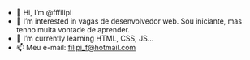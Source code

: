 - 👋 Hi, I’m @fffilipi
- 👀 I’m interested in  vagas de desenvolvedor web. Sou iniciante, mas tenho muita vontade de aprender.
- 🌱 I’m currently learning  HTML, CSS, JS...
- 📫 Meu e-mail: filipi_f@hotmail.com

<!---
fffilipi/fffilipi is a ✨ special ✨ repository because its `README.md` (this file) appears on your GitHub profile.
You can click the Preview link to take a look at your changes.
--->
